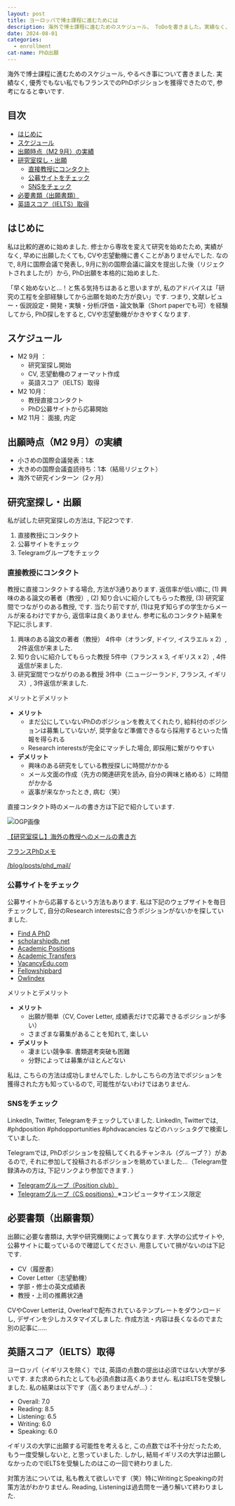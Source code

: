 ```yaml
---
layout: post
title: ヨーロッパで博士課程に進むためには
description: 海外で博士課程に進むためのスケジュール、 ToDoを書きました。実績なく、優秀でもない私でもフランスでのPhDポジションを獲得できました。
date: 2024-08-01
categories: 
  - enrollment
cat-name: PhD出願
---
```


海外で博士課程に進むためのスケジュール, やるべき事について書きました. 実績なく, 優秀でもない私でもフランスでのPhDポジションを獲得できたので, 参考になると幸いです.


## 目次
- [はじめに](#はじめに)
- [スケジュール](#スケジュール)
- [出願時点（M2 9月）の実績](#出願時点m2-9月の実績)
- [研究室探し・出願](#研究室探し出願)
  - [直接教授にコンタクト](#直接教授にコンタクト)
  - [公募サイトをチェック](#公募サイトをチェック)
  - [SNSをチェック](#snsをチェック)
- [必要書類（出願書類）](#必要書類出願書類)
- [英語スコア（IELTS）取得](#英語スコアielts取得)



## はじめに
私は比較的遅めに始めました. 修士から専攻を変えて研究を始めたため, 実績がなく, 早めに出願したくても, CVや志望動機に書くことがありませんでした. 
なので, 8月に国際会議で発表し, 9月に別の国際会議に論文を提出した後（リジェクトされましたが）から, PhD出願を本格的に始めました. <br>

「早く始めないと...！と焦る気持ちはあると思いますが, 私のアドバイスは「研究の工程を全部経験してから出願を始めた方が良い」です. つまり, 文献レビュー・仮説設定・開発・実験・分析/評価・論文執筆（Short paperでも可）を経験してから, PhD探しをすると, CVや志望動機がかきやすくなります. 

## スケジュール
* M2 9月 ：
  *  研究室探し開始
  * CV, 志望動機のフォーマット作成
  * 英語スコア（IELTS）取得
* M2 10月： 
  * 教授直接コンタクト
  * PhD公募サイトから応募開始
* M2 11月： 面接, 内定

## 出願時点（M2 9月）の実績
* 小さめの国際会議発表：1本
* 大きめの国際会議査読待ち：1本（結局リジェクト）
* 海外で研究インターン（2ヶ月）

## 研究室探し・出願
私が試した研究室探しの方法は, 下記2つです. 
1. 直接教授にコンタクト
2. 公募サイトをチェック
3. Telegramグループをチェック

### 直接教授にコンタクト
教授に直接コンタクトする場合, 方法が3通りあります. 
返信率が低い順に, (1) 興味のある論文の著者（教授）, (2) 知り合いに紹介してもらった教授, (3) 研究室間でつながりのある教授, です. 
当たり前ですが, (1)は見ず知らずの学生からメールが来るわけですから, 返信率は良くありません. 参考に私のコンタクト結果を下記に示します. 

1. 興味のある論文の著者（教授）
  4件中（オランダ, ドイツ, イスラエル x 2）, 2件返信が来ました. 
2. 知り合いに紹介してもらった教授
  5件中（フランス x 3, イギリス x 2）, 4件返信が来ました. 
3. 研究室間でつながりのある教授
  3件中（ニュージーランド, フランス, イギリス）, 3件返信が来ました. 


<div class="box_cus">
<div class="cus_title">
  <span>メリットとデメリット</span>
</div>
  <div class="cus_inner">
   <ul>
   <li><strong>メリット</strong>
    <ul>
    <li>まだ公にしていないPhDのポジションを教えてくれたり, 給料付のポジションは募集していないが, 奨学金など準備できるなら採用するといった情報を得られる</li>
    <li>Research interestsが完全にマッチした場合, 即採用に繋がりやすい</li></ul>
  </li>
  <li><strong>デメリット</strong>
    <ul>
    <li>興味のある研究をしている教授探しに時間がかかる</li>
    <li>メール文面の作成（先方の関連研究を読み, 自分の興味と絡める）に時間がかかる</li>
    <li>返事が来なかったとき, 病む（笑）</li>
    </ul>
  </li>
  </ul>
  </div> 
</div>

直接コンタクト時のメールの書き方は下記で紹介しています.
<div class="link-card">
<div class="link-img">
<img src="/blog/assets/images/pattern.png"  alt="OGP画像" data-no-lightbox></div>
<div class="link-text">
<a href="/blog/posts/phd_mail/" target="blank">
<p class="link-title">【研究室探し】海外の教授へのメールの書き方</p>
<p class="link-site">フランスPhDメモ</p>
<p class="link-url">/blog/posts/phd_mail/</p>
</a>
</div>
</div>

### 公募サイトをチェック
公募サイトから応募するという方法もあります. 私は下記のウェブサイトを毎日チェックして, 自分のResearch interestsに合うポジションがないかを探していました. 
* <a href="https://www.findaphd.com/phds/">Find A PhD</a>
* <a href="https://scholarshipdb.net/virtual-reality-scholarships/Program-PhD">scholarshipdb.net</a>
* <a href="https://academicpositions.com/jobs/position/phd?sort=closing&page=23">Academic Positions</a>
* <a href="https://www.academictransfer.com/en/">Academic Transfers</a>
* <a href="https://vacancyedu.com/fully-funded-phd-positions/">VacancyEdu.com</a>
* <a href="https://fellowshipbard.com/phd-positions/">Fellowshipbard</a>
* <a href="https://www.owlindex.com/">Owlindex</a>

<div class="box_cus">
<div class="cus_title">
  <span>メリットとデメリット</span>
</div>
  <div class="cus_inner">
   <ul>
   <li><strong>メリット</strong>
    <ul>
    <li>出願が簡単（CV, Cover Letter, 成績表だけで応募できるポジションが多い）</li>
    <li>さまざまな募集があることを知れて, 楽しい</li></ul>
  </li>
  <li><strong>デメリット</strong>
    <ul>
    <li>凄まじい競争率. 書類選考突破も困難</li>
    <li>分野によっては募集がほとんどない</li>
    </ul>
  </li>
  </ul>
  </div> 
</div>

私は, こちらの方法は成功しませんでした. しかしこちらの方法でポジションを獲得された方も知っているので, 可能性がないわけではありません. 

### SNSをチェック
LinkedIn, Twitter, Telegramをチェックしていました. 
LinkedIn, Twitterでは, #phdposition #phdopportunities #phdvacancies などのハッシュタグで検索していました. 

Telegramでは, PhDポジションを投稿してくれるチャンネル（グループ？）があるので, それに参加して投稿されるポジションを眺めていました...（Telegram登録済みの方は, 下記リンクより参加できます. ）
* <a href="https://telegram.me/s/positionclub">Telegramグループ（Position club）</a>
* <a href="https://t.me/s/cspositions?q=%23phd">Telegramグループ（CS positions）</a>※コンピュータサイエンス限定

## 必要書類（出願書類）
出願に必要な書類は, 大学や研究機関によって異なります. 大学の公式サイトや, 公募サイトに載っているので確認してください. 
用意していて損がないのは下記です. 
* CV（履歴書）
* Cover Letter（志望動機）
* 学部・修士の英文成績表
* 教授・上司の推薦状2通

CVやCover Letterは, Overleafで配布されているテンプレートをダウンロードし, デザインを少しカスタマイズしました. 
作成方法・内容は長くなるのでまた別の記事に..... 


## 英語スコア（IELTS）取得
ヨーロッパ（イギリスを除く）では, 英語の点数の提出は必須ではない大学が多いです. また求められたとしても必須点数は高くありません. 私はIELTSを受験しました. 私の結果は以下です（高くありませんが...）：

-  Overall: 7.0
- Reading: 8.5
- Listening: 6.5
- Writing: 6.0
- Speaking: 6.0

イギリスの大学に出願する可能性を考えると, この点数では不十分だったため, もう一度受験しないと, と思っていました. しかし, 結局イギリスの大学は出願しなかったのでIELTSを受験したのはこの一回で終わりました. 

対策方法については, 私も教えて欲しいです（笑）特にWritingとSpeakingの対策方法がわかりません. 
Reading, Listeningは過去問を一通り解いて終わりました. 


